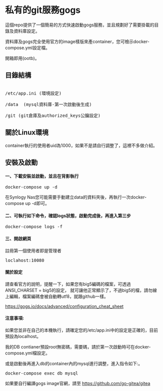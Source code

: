# 私有的git服務gogs

這個repo提供了一個簡易的方式快速啟動gogs服務，並且規劃好了需要掛載的目錄及資料庫設定。

資料庫及gogs完全使用官方的image樣版來產container，您可檢示docker-compose.yml設定檔。

開箱即用(ootb)。

## 目錄結構
<pre>

/etc/app.ini (環境設定)

/data  (mysql資料庫-第一次啟動後生成)

/git (git倉庫及authorized_keys公鑰設定)
</pre>

## 關於Linux環境

container執行的使用者uid為1000，如果不是請自行調整了，這裡不多做介紹。

## 安裝及啟動
#### 一、下載安裝並啟動，並且在背影執行
<pre>
docker-compose up -d
</pre>

在Synlogy Nas您可能需要手動建立data的資料夾後，再執行一次docker-compose up -d即可。

#### 二、可執行如下命令，確認logs狀態，啟動完成後，再進入第三步
<pre>
docker-compose logs -f
</pre>


#### 三、開啟網頁

註冊第一個使用者即是管理者
<pre>
loclahost:10080
</pre>




#### 關於設定

請查看官方的說明，提醒一下，如果您有big5編碼的檔案，可透過ANSI_CHARSET = big5的設定，
就可讓他正常顯示了，不過big5的檔，請勿線上編輯，檔案編碼會被自動轉utf8，就跟github一樣。


https://gogs.io/docs/advanced/configuration_cheat_sheet

#### 注意事項:

如果您並非在自己的本機執行，請確定您的/etc/app.ini中的設定是正確的，目前預設為localhost。

我的DB contianer預設root無密碼，需要碼，請於第一次啟動時可在docker-compose.yml檔設定。

或是啟動後再進入db的container內的mysql進行調整，進入指令如下:。
<pre>
docker-compose exec db mysql
</pre>



如果要自行編譯gogs image官網，請至
https://github.com/go-gitea/gitea
